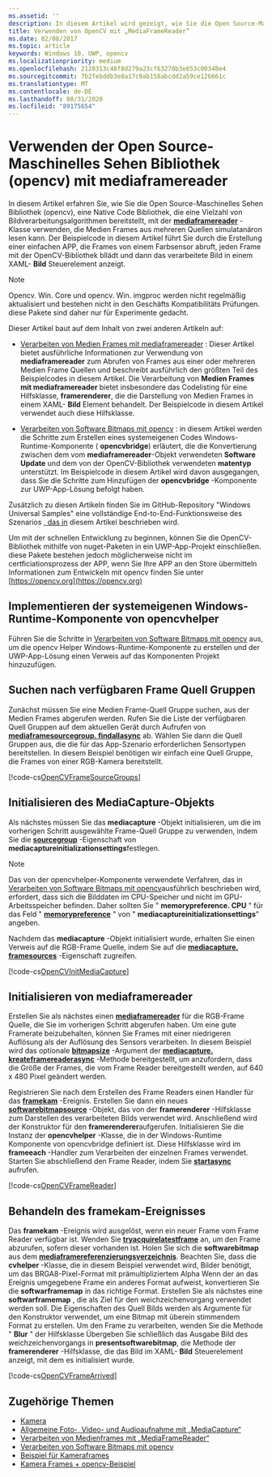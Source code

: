 ```yaml
---
ms.assetid: ''
description: In diesem Artikel wird gezeigt, wie Sie die Open Source-Maschinelles Sehen Bibliothek (opencv) mit der mediaframereader-Klasse verwenden.
title: Verwenden von OpenCV mit „MediaFrameReader”
ms.date: 02/08/2017
ms.topic: article
keywords: Windows 10, UWP, opencv
ms.localizationpriority: medium
ms.openlocfilehash: 2128313c48f8d279a23cf63278b3e853c00348e4
ms.sourcegitcommit: 7b2febddb3e8a17c9ab158abcdd2a59ce126661c
ms.translationtype: MT
ms.contentlocale: de-DE
ms.lasthandoff: 08/31/2020
ms.locfileid: "89175654"
---
```

# <a name="use-the-open-source-computer-vision-library-opencv-with-mediaframereader"></a>Verwenden der Open Source-Maschinelles Sehen Bibliothek (opencv) mit mediaframereader

In diesem Artikel erfahren Sie, wie Sie die Open Source-Maschinelles Sehen Bibliothek (opencv), eine Native Code Bibliothek, die eine Vielzahl von Bildverarbeitungsalgorithmen bereitstellt, mit der [**mediaframereader**](/uwp/api/Windows.Media.Capture.Frames.MediaFrameReader) -Klasse verwenden, die Medien Frames aus mehreren Quellen simulatanäron lesen kann. Der Beispielcode in diesem Artikel führt Sie durch die Erstellung einer einfachen APP, die Frames von einem Farbsensor abruft, jeden Frame mit der OpenCV-Bibliothek bllädt und dann das verarbeitete Bild in einem XAML- **Bild** Steuerelement anzeigt. 

>[!NOTE]
>Opencv. Win. Core und opencv. Win. imgproc werden nicht regelmäßig aktualisiert und bestehen nicht in den Geschäfts Kompatibilitäts Prüfungen. diese Pakete sind daher nur für Experimente gedacht.

Dieser Artikel baut auf dem Inhalt von zwei anderen Artikeln auf:

* [Verarbeiten von Medien Frames mit mediaframereader](process-media-frames-with-mediaframereader.md) : Dieser Artikel bietet ausführliche Informationen zur Verwendung von **mediaframereader** zum Abrufen von Frames aus einer oder mehreren Medien Frame Quellen und beschreibt ausführlich den größten Teil des Beispielcodes in diesem Artikel. Die Verarbeitung von **Medien Frames mit mediaframereader** bietet insbesondere das Codelisting für eine Hilfsklasse, **framerenderer**, die die Darstellung von Medien Frames in einem XAML- **Bild** Element behandelt. Der Beispielcode in diesem Artikel verwendet auch diese Hilfsklasse.

* [Verarbeiten von Software Bitmaps mit opencv](process-software-bitmaps-with-opencv.md) : in diesem Artikel werden die Schritte zum Erstellen eines systemeigenen Codes Windows-Runtime-Komponente ( **opencvbridge**) erläutert, die die Konvertierung zwischen dem vom **mediaframereader**-Objekt verwendeten **Software Update** und dem von der OpenCV-Bibliothek verwendeten **matentyp** unterstützt. Im Beispielcode in diesem Artikel wird davon ausgegangen, dass Sie die Schritte zum Hinzufügen der **opencvbridge** -Komponente zur UWP-App-Lösung befolgt haben.

Zusätzlich zu diesen Artikeln finden Sie im GitHub-Repository "Windows Universal Samples" eine vollständige End-to-End-Funktionsweise des Szenarios [, das in](https://github.com/Microsoft/Windows-universal-samples/tree/master/Samples/CameraOpenCV) diesem Artikel beschrieben wird.

Um mit der schnellen Entwicklung zu beginnen, können Sie die OpenCV-Bibliothek mithilfe von nuget-Paketen in ein UWP-App-Projekt einschließen. diese Pakete bestehen jedoch möglicherweise nicht im certficiationsprozess der APP, wenn Sie Ihre APP an den Store übermitteln Informationen zum Entwickeln mit opencv finden Sie unter [https://opencv.org](https://opencv.org)


## <a name="implement-the-opencvhelper-native-windows-runtime-component"></a>Implementieren der systemeigenen Windows-Runtime-Komponente von opencvhelper
Führen Sie die Schritte in [Verarbeiten von Software Bitmaps mit opencv](process-software-bitmaps-with-opencv.md) aus, um die opencv Helper Windows-Runtime-Komponente zu erstellen und der UWP-App-Lösung einen Verweis auf das Komponenten Projekt hinzuzufügen.

## <a name="find-available-frame-source-groups"></a>Suchen nach verfügbaren Frame Quell Gruppen
Zunächst müssen Sie eine Medien Frame-Quell Gruppe suchen, aus der Medien Frames abgerufen werden. Rufen Sie die Liste der verfügbaren Quell Gruppen auf dem aktuellen Gerät durch Aufrufen von **[mediaframesourcegroup. findallasync](/uwp/api/windows.media.capture.frames.mediaframesourcegroup.FindAllAsync)** ab. Wählen Sie dann die Quell Gruppen aus, die die für das App-Szenario erforderlichen Sensortypen bereitstellen. In diesem Beispiel benötigen wir einfach eine Quell Gruppe, die Frames von einer RGB-Kamera bereitstellt.

[!code-cs[OpenCVFrameSourceGroups](./code/Frames_Win10/Frames_Win10/MainPage.OpenCV.xaml.cs#SnippetOpenCVFrameSourceGroups)]

## <a name="initialize-the-mediacapture-object"></a>Initialisieren des MediaCapture-Objekts
Als nächstes müssen Sie das **mediacapture** -Objekt initialisieren, um die im vorherigen Schritt ausgewählte Frame-Quell Gruppe zu verwenden, indem Sie die **[sourcegroup](/uwp/api/windows.media.capture.mediacaptureinitializationsettings.SourceGroup)** -Eigenschaft von **mediacaptureinitializationsettings**festlegen.

> [!NOTE] 
> Das von der opencvhelper-Komponente verwendete Verfahren, das in [Verarbeiten von Software Bitmaps mit opencv](process-software-bitmaps-with-opencv.md)ausführlich beschrieben wird, erfordert, dass sich die Bilddaten im CPU-Speicher und nicht im GPU-Arbeitsspeicher befinden. Daher sollten Sie " **memorypreference. CPU** " für das Feld " **[memorypreference](/uwp/api/windows.media.capture.mediacaptureinitializationsettings.MemoryPreference)** " von " **mediacaptureinitializationsettings**" angeben.

Nachdem das **mediacapture** -Objekt initialisiert wurde, erhalten Sie einen Verweis auf die RGB-Frame Quelle, indem Sie auf die **[mediacapture. framesources](/uwp/api/windows.media.capture.mediacapture.FrameSources)** -Eigenschaft zugreifen.

[!code-cs[OpenCVInitMediaCapture](./code/Frames_Win10/Frames_Win10/MainPage.OpenCV.xaml.cs#SnippetOpenCVInitMediaCapture)]

## <a name="initialize-the-mediaframereader"></a>Initialisieren von mediaframereader
Erstellen Sie als nächstes einen [**mediaframereader**](/uwp/api/Windows.Media.Capture.Frames.MediaFrameReader) für die RGB-Frame Quelle, die Sie im vorherigen Schritt abgerufen haben. Um eine gute Framerate beizubehalten, können Sie Frames mit einer niedrigeren Auflösung als der Auflösung des Sensors verarbeiten. In diesem Beispiel wird das optionale **[bitmapsize](/uwp/api/windows.graphics.imaging.bitmapsize)** -Argument der **[mediacapture. kreateframereaderasync](/uwp/api/windows.media.capture.mediacapture.createframereaderasync)** -Methode bereitgestellt, um anzufordern, dass die Größe der Frames, die vom Frame Reader bereitgestellt werden, auf 640 x 480 Pixel geändert werden.

Registrieren Sie nach dem Erstellen des Frame Readers einen Handler für das **[framekam](/uwp/api/windows.media.capture.frames.mediaframereader.FrameArrived)** -Ereignis. Erstellen Sie dann ein neues **[softwarebitmapsource](/uwp/api/windows.ui.xaml.media.imaging.softwarebitmapsource)** -Objekt, das von der **framerenderer** -Hilfsklasse zum Darstellen des verarbeiteten Bilds verwendet wird. Anschließend wird der Konstruktor für den **framerenderer**aufgerufen. Initialisieren Sie die Instanz der **opencvhelper** -Klasse, die in der Windows-Runtime Komponente von opencvbridge definiert ist. Diese Hilfsklasse wird im **frameeach** -Handler zum Verarbeiten der einzelnen Frames verwendet. Starten Sie abschließend den Frame Reader, indem Sie **[startasync](/uwp/api/windows.media.capture.frames.mediaframereader.StartAsync)** aufrufen.

[!code-cs[OpenCVFrameReader](./code/Frames_Win10/Frames_Win10/MainPage.OpenCV.xaml.cs#SnippetOpenCVFrameReader)]


## <a name="handle-the-framearrived-event"></a>Behandeln des framekam-Ereignisses
Das **framekam** -Ereignis wird ausgelöst, wenn ein neuer Frame vom Frame Reader verfügbar ist. Wenden Sie **[tryacquirelatestframe](/uwp/api/windows.media.capture.frames.mediaframereader.TryAcquireLatestFrame)** an, um den Frame abzurufen, sofern dieser vorhanden ist. Holen Sie sich die **softwarebitmap** aus dem **[mediaframereferenzierungsverzeichnis](/uwp/api/windows.media.capture.frames.mediaframereference)**. Beachten Sie, dass die **cvhelper** -Klasse, die in diesem Beispiel verwendet wird, Bilder benötigt, um das BRGA8-Pixel-Format mit prämultipliziertem Alpha Wenn der an das Ereignis umgegebene Frame ein anderes Format aufweist, konvertieren Sie die **softwarframemap** in das richtige Format. Erstellen Sie als nächstes eine **softwarframemap** , die als Ziel für den weichzeichenvorgang verwendet werden soll. Die Eigenschaften des Quell Bilds werden als Argumente für den Konstruktor verwendet, um eine Bitmap mit überein stimmendem Format zu erstellen. Um den Frame zu verarbeiten, wenden Sie die Methode " **Blur** " der Hilfsklasse Übergeben Sie schließlich das Ausgabe Bild des weichzeichenvorgangs in **presentsoftwarebitmap**, die Methode der **framerenderer** -Hilfsklasse, die das Bild im XAML- **Bild** Steuerelement anzeigt, mit dem es initialisiert wurde.

[!code-cs[OpenCVFrameArrived](./code/Frames_Win10/Frames_Win10/MainPage.OpenCV.xaml.cs#SnippetOpenCVFrameArrived)]

## <a name="related-topics"></a>Zugehörige Themen

* [Kamera](camera.md)
* [Allgemeine Foto-, Video- und Audioaufnahme mit „MediaCapture“](basic-photo-video-and-audio-capture-with-MediaCapture.md)
* [Verarbeiten von Medienframes mit „MediaFrameReader“](process-media-frames-with-mediaframereader.md)
* [Verarbeiten von Software Bitmaps mit opencv](process-software-bitmaps-with-opencv.md)
* [Beispiel für Kameraframes](https://github.com/Microsoft/Windows-universal-samples/tree/master/Samples/CameraFrames)
* [Kamera Frames + opencv-Beispiel](https://github.com/Microsoft/Windows-universal-samples/tree/master/Samples/CameraOpenCV)
 

 